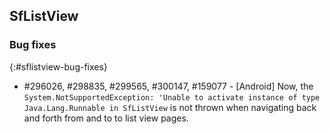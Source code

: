 ## SfListView

### Bug fixes
{:#sflistview-bug-fixes}

* \#296026, #298835, #299565, #300147, #159077 - [Android] Now, the `System.NotSupportedException: 'Unable to activate instance of type Java.Lang.Runnable in SfListView` is not thrown when navigating back and forth from and to to list view pages.